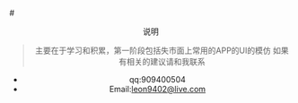 #<center>说明
>主要在于学习和积累，第一阶段包括失市面上常用的APP的UI的模仿
>如果有相关的建议请和我联系


* qq:909400504
* Email:leon9402@live.com